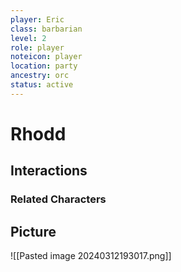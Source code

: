 ```yaml
---
player: Eric
class: barbarian
level: 2
role: player
noteicon: player
location: party
ancestry: orc
status: active
---
```

# Rhodd

## Interactions


### Related Characters

## Picture
![[Pasted image 20240312193017.png]]
